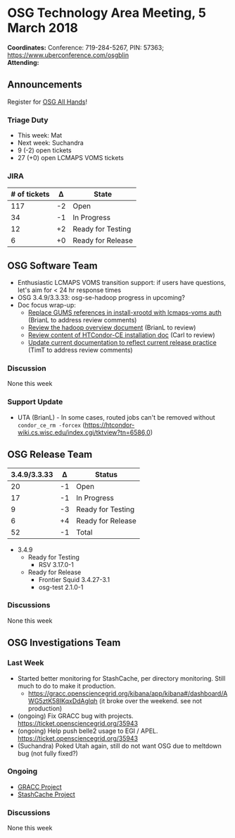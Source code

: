 # OSG Technology Area Meeting,  5 March 2018

**Coordinates:** Conference: 719-284-5267, PIN: 57363; <https://www.uberconference.com/osgblin>  
**Attending:**  


## Announcements

Register for [OSG All Hands](https://opensciencegrid.github.io/all-hands/2018/)!  


### Triage Duty

-   This week: Mat
-   Next week: Suchandra
-   9 (-2) open tickets
-   27 (+0) open LCMAPS VOMS tickets


### JIRA

| # of tickets | &Delta; | State             |
|------------ |------- |----------------- |
| 117          | -2      | Open              |
| 34           | -1      | In Progress       |
| 12           | +2      | Ready for Testing |
| 6            | +0      | Ready for Release |


## OSG Software Team

-   Enthusiastic LCMAPS VOMS transition support: if users have questions, let's aim for < 24 hr response times
-   OSG 3.4.9/3.3.33: osg-se-hadoop progress in upcoming?
-   Doc focus wrap-up:  
    -   [Replace GUMS references in install-xrootd with lcmaps-voms auth](https://github.com/opensciencegrid/docs/pull/320) (BrianL to address review comments)
    -   [Review the hadoop overview document](https://github.com/opensciencegrid/docs/pull/325) (BrianL to review)
    -   [Review content of HTCondor-CE installation doc](https://github.com/opensciencegrid/docs/pull/326) (Carl to review)
    -   [Update current documentation to reflect current release practice](https://github.com/opensciencegrid/technology/pull/443) (TimT to address review comments)


### Discussion

None this week  


### Support Update

-   UTA (BrianL) - In some cases, routed jobs can't be removed without `condor_ce_rm -forcex` (<https://htcondor-wiki.cs.wisc.edu/index.cgi/tktview?tn=6586,0>)


## OSG Release Team

| 3.4.9/3.3.33 | &Delta; | Status            |
|------------ |------- |----------------- |
| 20           | -1      | Open              |
| 17           | -1      | In Progress       |
| 9            | -3      | Ready for Testing |
| 6            | +4      | Ready for Release |
| 52           | -1      | Total             |

-   3.4.9  
    -   Ready for Testing  
        -   RSV 3.17.0-1
    -   Ready for Release  
        -   Frontier Squid 3.4.27-3.1
        -   osg-test 2.1.0-1


### Discussions

None this week  


## OSG Investigations Team


### Last Week

-   Started better monitoring for StashCache, per directory monitoring.  Still much to do to make it production.  
    -   <https://gracc.opensciencegrid.org/kibana/app/kibana#/dashboard/AWG5ztK58IKqxDdAglqh> (it broke over the weekend.  see not production)
-   (ongoing) Fix GRACC bug with projects. <https://ticket.opensciencegrid.org/35943>
-   (ongoing) Help push belle2 usage to EGI / APEL.  <https://ticket.opensciencegrid.org/35943>
-   (Suchandra) Poked Utah again, still do not want OSG due to meltdown bug (not fully fixed?)


### Ongoing

-   [GRACC Project](https://jira.opensciencegrid.org/projects/GRACC/)
-   [StashCache Project](https://opensciencegrid.github.io/StashCache/)


### Discussions

None this week
